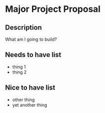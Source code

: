 # Major Project Proposal

## Description
What am I going to build?

## Needs to have list
- thing 1
- thing 2

## Nice to have list
- other thing
- yet another thing
